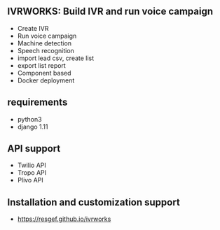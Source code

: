 **IVRWORKS: Build IVR and run voice campaign**
-
- Create IVR
- Run voice campaign
- Machine detection 
- Speech recognition
- import lead csv, create list
- export list report
- Component based
- Docker deployment

**requirements**
-
- python3
- django 1.11

**API support**
-
- Twilio API
- Tropo API
- Plivo API

**Installation and customization support**
-
- https://resgef.github.io/ivrworks
